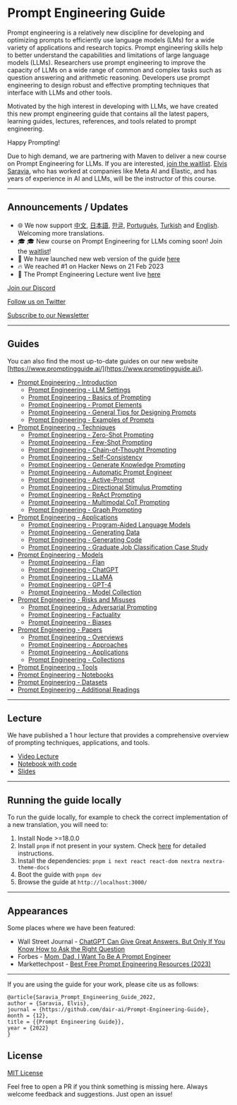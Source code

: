 # Prompt Engineering Guide

Prompt engineering is a relatively new discipline for developing and optimizing prompts to efficiently use language models (LMs) for a wide variety of applications and research topics. Prompt engineering skills help to better understand the capabilities and limitations of large language models (LLMs). Researchers use prompt engineering to improve the capacity of LLMs on a wide range of common and complex tasks such as question answering and arithmetic reasoning. Developers use prompt engineering to design robust and effective prompting techniques that interface with LLMs and other tools.

Motivated by the high interest in developing with LLMs, we have created this new prompt engineering guide that contains all the latest papers, learning guides, lectures, references, and tools related to prompt engineering.

Happy Prompting!

Due to high demand, we are partnering with Maven to deliver a new course on Prompt Engineering for LLMs. If you are interested, [join the waitlist](https://maven.com/forms/4f11a9). [Elvis Saravia](https://www.linkedin.com/in/omarsar/), who has worked at companies like Meta AI and Elastic, and has years of experience in AI and LLMs, will be the instructor of this course.

---
## Announcements / Updates

- 🌐 We now support [中文](https://www.promptingguide.ai/zh), [日本語](https://www.promptingguide.ai/jp), [한글](https://www.promptingguide.ai/kr), [Português](https://www.promptingguide.ai/pt), [Turkish](https://www.promptingguide.ai/tr) and [English](https://www.promptingguide.ai/). Welcoming more translations.
- 🎓 🎓 New course on Prompt Engineering for LLMs coming soon! Join the [waitlist](https://maven.com/forms/4f11a9)!
- 🎉 We have launched new web version of the guide [here](https://www.promptingguide.ai/)
- 🔥 We reached #1 on Hacker News on 21 Feb 2023
- 🎉 The Prompt Engineering Lecture went live [here](https://youtu.be/dOxUroR57xs)

[Join our Discord](https://discord.gg/FUyz9vPAwf)

[Follow us on Twitter](https://twitter.com/dair_ai)

[Subscribe to our Newsletter](https://nlpnews.substack.com/)

---

## Guides
You can also find the most up-to-date guides on our new website [https://www.promptingguide.ai/](https://www.promptingguide.ai/).

- [Prompt Engineering - Introduction](https://www.promptingguide.ai/introduction)
  - [Prompt Engineering - LLM Settings](https://www.promptingguide.ai/introduction/settings)
  - [Prompt Engineering - Basics of Prompting](https://www.promptingguide.ai/introduction/basics)
  - [Prompt Engineering - Prompt Elements](https://www.promptingguide.ai/introduction/elements)
  - [Prompt Engineering - General Tips for Designing Prompts](https://www.promptingguide.ai/introduction/tips)
  - [Prompt Engineering - Examples of Prompts](https://www.promptingguide.ai/introduction/exampleshttps://www.promptingguide.ai/introduction/examples)
- [Prompt Engineering - Techniques](https://www.promptingguide.ai/techniques)
  - [Prompt Engineering - Zero-Shot Prompting](https://www.promptingguide.ai/techniques/zeroshot)
  - [Prompt Engineering - Few-Shot Prompting](https://www.promptingguide.ai/techniques/fewshot)
  - [Prompt Engineering - Chain-of-Thought Prompting](https://www.promptingguide.ai/techniques/cot)
  - [Prompt Engineering - Self-Consistency](https://www.promptingguide.ai/techniques/consistency)
  - [Prompt Engineering - Generate Knowledge Prompting](https://www.promptingguide.ai/techniques/knowledge)
  - [Prompt Engineering - Automatic Prompt Engineer](https://www.promptingguide.ai/techniques/ape)
  - [Prompt Engineering - Active-Prompt](https://www.promptingguide.ai/techniques/activeprompt)
  - [Prompt Engineering - Directional Stimulus Prompting](https://www.promptingguide.ai/techniques/dsp)
  - [Prompt Engineering - ReAct Prompting](https://www.promptingguide.ai/techniques/react)
  - [Prompt Engineering - Multimodal CoT Prompting](https://www.promptingguide.ai/techniques/multimodalcot)
  - [Prompt Engineering - Graph Prompting](https://www.promptingguide.ai/techniques/graph)
- [Prompt Engineering - Applications](https://www.promptingguide.ai/applications)
  - [Prompt Engineering - Program-Aided Language Models](https://www.promptingguide.ai/applications/pal)
  - [Prompt Engineering - Generating Data](https://www.promptingguide.ai/applications/generating)
  - [Prompt Engineering - Generating Code](https://www.promptingguide.ai/applications/coding)
  - [Prompt Engineering - Graduate Job Classification Case Study](https://www.promptingguide.ai/applications/workplace_casestudy)
- [Prompt Engineering - Models](https://www.promptingguide.ai/models)
  - [Prompt Engineering - Flan](https://www.promptingguide.ai/models/flan)
  - [Prompt Engineering - ChatGPT](https://www.promptingguide.ai/models/chatgpt)
  - [Prompt Engineering - LLaMA](https://www.promptingguide.ai/models/llama)
  - [Prompt Engineering - GPT-4](https://www.promptingguide.ai/models/gpt-4)
  - [Prompt Engineering - Model Collection](https://www.promptingguide.ai/models/collection)
- [Prompt Engineering - Risks and Misuses](https://www.promptingguide.ai/risks)
  - [Prompt Engineering - Adversarial Prompting](https://www.promptingguide.ai/risks/adversarial)
  - [Prompt Engineering - Factuality](https://www.promptingguide.ai/risks/factuality)
  - [Prompt Engineering - Biases](https://www.promptingguide.ai/risks/biases)
- [Prompt Engineering - Papers](https://www.promptingguide.ai/papers)
  - [Prompt Engineering - Overviews](https://www.promptingguide.ai/papers#overviews)
  - [Prompt Engineering - Approaches](https://www.promptingguide.ai/papers#approaches)
  - [Prompt Engineering - Applications](https://www.promptingguide.ai/papers#applications)
  - [Prompt Engineering - Collections](https://www.promptingguide.ai/papers#collections)
- [Prompt Engineering - Tools](https://www.promptingguide.ai/tools)
- [Prompt Engineering - Notebooks](https://www.promptingguide.ai/notebooks)
- [Prompt Engineering - Datasets](https://www.promptingguide.ai/datasets)
- [Prompt Engineering - Additional Readings](https://www.promptingguide.ai/readings)


---
## Lecture

We have published a 1 hour lecture that provides a comprehensive overview of prompting techniques, applications, and tools.
- [Video Lecture](https://youtu.be/dOxUroR57xs)
- [Notebook with code](https://github.com/dair-ai/Prompt-Engineering-Guide/blob/main/notebooks/pe-lecture.ipynb)
- [Slides](https://github.com/dair-ai/Prompt-Engineering-Guide/blob/main/lecture/Prompt-Engineering-Lecture-Elvis.pdf)

---
## Running the guide locally

To run the guide locally, for example to check the correct implementation of a new translation, you will need to:

1. Install Node >=18.0.0
1. Install `pnpm` if not present in your system. Check [here](https://pnpm.io/installation) for detailed instructions.
1. Install the dependencies: `pnpm i next react react-dom nextra nextra-theme-docs`
1. Boot the guide with `pnpm dev`
2. Browse the guide at `http://localhost:3000/`

---
## Appearances
Some places where we have been featured:
- Wall Street Journal - [ChatGPT Can Give Great Answers. But Only If You Know How to Ask the Right Question](https://www.wsj.com/articles/chatgpt-ask-the-right-question-12d0f035)
- Forbes - [Mom, Dad, I Want To Be A Prompt Engineer](https://www.forbes.com/sites/craigsmith/2023/04/05/mom-dad-i-want-to-be-a-prompt-engineer/?sh=7f1213159c8e)
- Markettechpost - [Best Free Prompt Engineering Resources (2023)](https://www.marktechpost.com/2023/04/04/best-free-prompt-engineering-resources-2023/)


---
If you are using the guide for your work, please cite us as follows:

```
@article{Saravia_Prompt_Engineering_Guide_2022,
author = {Saravia, Elvis},
journal = {https://github.com/dair-ai/Prompt-Engineering-Guide},
month = {12},
title = {{Prompt Engineering Guide}},
year = {2022}
}
```

## License

[MIT License](https://github.com/dair-ai/Prompt-Engineering-Guide/blob/main/LICENSE.md)


Feel free to open a PR if you think something is missing here. Always welcome feedback and suggestions. Just open an issue!
